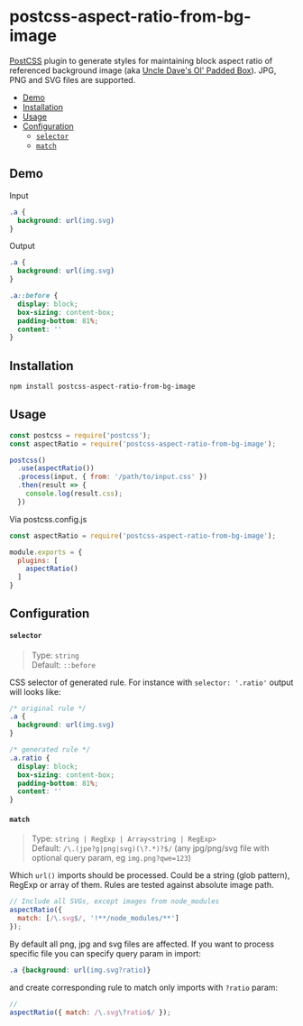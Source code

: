 # postcss-aspect-ratio-from-bg-image 

[PostCSS](https://github.com/postcss/postcss) plugin to generate styles for 
maintaining block aspect ratio of referenced background image (aka [Uncle Dave's Ol' Padded Box](https://daverupert.com/2012/04/uncle-daves-ol-padded-box)).
JPG, PNG and SVG files are supported.

- [Demo](#demo)
- [Installation](#installation)
- [Usage](#usage)
- [Configuration](#configuration)
  - [`selector`](#selector)
  - [`match`](#match)

## Demo

Input
```css
.a {
  background: url(img.svg)
}
```

Output
```css
.a {
  background: url(img.svg)
}

.a::before {
  display: block;
  box-sizing: content-box;
  padding-bottom: 81%;
  content: ''
}
```

## Installation

```sh
npm install postcss-aspect-ratio-from-bg-image
```

## Usage

```js
const postcss = require('postcss');
const aspectRatio = require('postcss-aspect-ratio-from-bg-image');

postcss()
  .use(aspectRatio())
  .process(input, { from: '/path/to/input.css' })
  .then(result => {
    console.log(result.css);
  })
```

Via postcss.config.js

```js
const aspectRatio = require('postcss-aspect-ratio-from-bg-image');

module.exports = {
  plugins: [
    aspectRatio()
  ]
}
```

## Configuration

#### `selector`

> Type: `string`<br>
> Default: `::before`

CSS selector of generated rule. For instance with `selector: '.ratio'` output 
will looks like:

```css
/* original rule */
.a {
  background: url(img.svg)
}

/* generated rule */
.a.ratio {
  display: block;
  box-sizing: content-box;
  padding-bottom: 81%;
  content: ''
}
```

#### `match`

> Type: `string | RegExp | Array<string | RegExp>`<br>
> Default: `/\.(jpe?g|png|svg)(\?.*)?$/`  (any jpg/png/svg file with optional query param, eg `img.png?qwe=123`)

Which `url()` imports should be processed. Could be a string (glob pattern), RegExp 
or array of them. Rules are tested against absolute image path.

```js
// Include all SVGs, except images from node_modules
aspectRatio({
  match: [/\.svg$/, '!**/node_modules/**']
});
```

By default all png, jpg and svg files are affected. If you want to process specific
file you can specify query param in import:

```css
.a {background: url(img.svg?ratio)}
```

and create corresponding rule to match only imports with `?ratio` param:
```js
// 
aspectRatio({ match: /\.svg\?ratio$/ });
```
